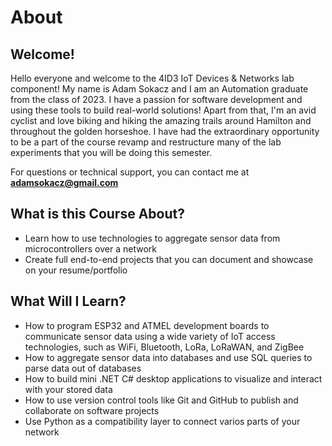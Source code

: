 # About

## Welcome!

Hello everyone and welcome to the 4ID3 IoT Devices & Networks lab component! My name is Adam Sokacz and I am an Automation graduate from the class of 2023. I have a passion for software development and using these tools to build real-world solutions! Apart from that, I'm an avid cycIist and love biking and hiking the amazing trails around Hamilton and throughout the golden horseshoe. I have had the extraordinary opportunity to be a part of the course revamp and restructure many of the lab experiments that you will be doing this semester.&#x20;

For questions or technical support, you can contact me at **adamsokacz@gmail.com**

## What is this Course About?

* Learn how to use technologies to aggregate sensor data from microcontrollers over a network
* Create full end-to-end projects that you can document and showcase on your resume/portfolio

## What Will I Learn?

* How to program ESP32 and ATMEL development boards to communicate sensor data using a wide variety of IoT access technologies, such as WiFi, Bluetooth, LoRa, LoRaWAN, and ZigBee
* How to aggregate sensor data into databases and use SQL queries to parse data out of databases
* How to build mini .NET C# desktop applications to visualize and interact with your stored data
* How to use version control tools like Git and GitHub to publish and collaborate on software projects
* Use Python as a compatibility layer to connect varios parts of your network


